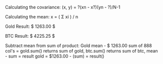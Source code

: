 Calculating the covariance: 
(x, y) = ?(xn - x?)(yn - ?)/N-1

Calculating the mean: 
x = ( Σ xi ) / n 

Gold Result: 
$ 1263.00 $

BTC Result: 
$ 4225.25 $

Subtract mean from sum of product:
Gold mean - $ 1263.00 
sum of 888 col's = gold.sum() returns sum of gold, btc.sum() returns sum of btc, 
mean - sum = result 
gold = $1263.00 - (sum) = result()
